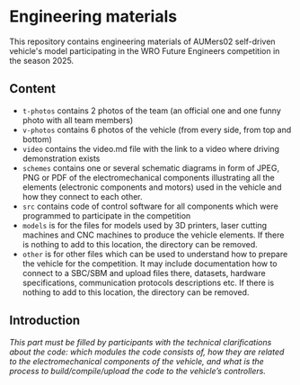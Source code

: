 Engineering materials
====

This repository contains engineering materials of AUMers02 self-driven vehicle's model participating in the WRO Future Engineers competition in the season 2025.

## Content

* `t-photos` contains 2 photos of the team (an official one and one funny photo with all team members)
* `v-photos` contains 6 photos of the vehicle (from every side, from top and bottom)
* `video` contains the video.md file with the link to a video where driving demonstration exists
* `schemes` contains one or several schematic diagrams in form of JPEG, PNG or PDF of the electromechanical components illustrating all the elements (electronic components and motors) used in the vehicle and how they connect to each other.
* `src` contains code of control software for all components which were programmed to participate in the competition
* `models` is for the files for models used by 3D printers, laser cutting machines and CNC machines to produce the vehicle elements. If there is nothing to add to this location, the directory can be removed.
* `other` is for other files which can be used to understand how to prepare the vehicle for the competition. It may include documentation how to connect to a SBC/SBM and upload files there, datasets, hardware specifications, communication protocols descriptions etc. If there is nothing to add to this location, the directory can be removed.

## Introduction

_This part must be filled by participants with the technical clarifications about the code: which modules the code consists of, how they are related to the electromechanical components of the vehicle, and what is the process to build/compile/upload the code to the vehicle’s controllers._
